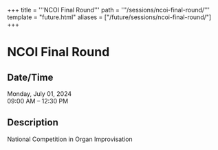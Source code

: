 +++
title = '''NCOI Final Round'''
path = '''/sessions/ncoi-final-round/'''
template = "future.html"
aliases = ["/future/sessions/ncoi-final-round/"]
+++

<h1>NCOI Final Round</h1>

<h2>Date/Time</h2>
<p>Monday, July 01, 2024<br>
09:00 AM – 12:30 PM</p>
<h2>Description</h2>

<div class="ag87-crtemvc-hsbk"><div class="css-vsf5of"><p class="carina-rte-public-DraftStyleDefault-block">National Competition in Organ Improvisation</p></div></div>


